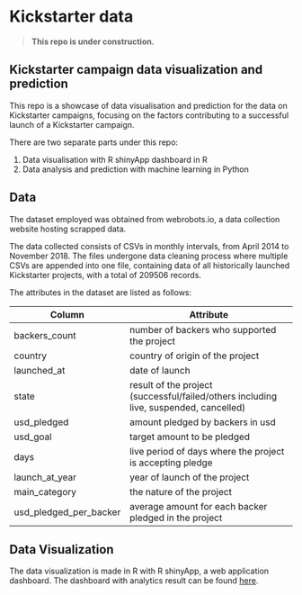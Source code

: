 # Kickstarter data
> **This repo is under construction.**

## Kickstarter campaign data visualization and prediction

This repo is a showcase of data visualisation and prediction for the data on Kickstarter campaigns, focusing on the factors contributing to a successful launch of a Kickstarter campaign.

There are two separate parts under this repo:

1. Data visualisation with R shinyApp dashboard in R
2. Data analysis and prediction with machine learning in Python



## Data

The dataset employed was obtained from <url>webrobots.io</url>, a data collection website hosting scrapped data.

The data collected consists of CSVs in monthly intervals, from April 2014 to November 2018. The files undergone data cleaning process where multiple CSVs are appended into one file, containing data of all historically launched Kickstarter projects, with a total of 209506 records.

The attributes in the dataset are listed as follows:

| Column                 | Attribute                                                    |
| ---------------------- | ------------------------------------------------------------ |
| backers_count          | number of backers who supported the project                  |
| country                | country of origin of the project                             |
| launched_at            | date of launch                                               |
| state                  | result of the project (successful/failed/others including live, suspended, cancelled) |
| usd_pledged            | amount pledged by backers in usd                             |
| usd_goal               | target amount to be pledged                                  |
| days                   | live period of days where the project is accepting pledge    |
| launch_at_year         | year of launch of the project                                |
| main_category          | the nature of the project                                    |
| usd_pledged_per_backer | average amount for each backer pledged in the project        |



## Data Visualization

The data visualization is made in R with R shinyApp, a web application dashboard. The dashboard with analytics result can be found [here](https://tysonwu.shinyapps.io/Kickstarter/).